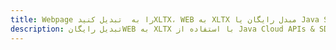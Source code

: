 ---title: Webpage را به  تبدیل کنیدXLTX، WEB به XLTX مبدل رایگان یا Java SDKdescription: تبدیل رایگانWEB به XLTX با استفاده از Java Cloud APIs & SDK همچنین اسناد PDF را در Cloud ایجاد، ویرایش و رندر کنید.---
